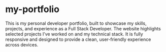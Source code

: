 # my-portfolio
This is my personal developer portfolio, built to showcase my skills, projects, and experience as a Full Stack Developer. The website highlights selected projects I’ve worked on and my technical stack.  It is fully responsive and designed to provide a clean, user-friendly experience across devices.
